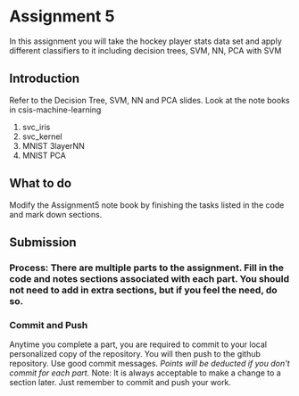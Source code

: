 # Assignment 5
In this assignment you will take the hockey player stats data set and apply different classifiers to it
including decision trees, SVM, NN, PCA with SVM

## Introduction
Refer to the Decision Tree, SVM, NN and PCA slides.  Look at the note books in csis-machine-learning
1. svc_iris
2. svc_kernel
3. MNIST 3layerNN
4. MNIST PCA
  

## What to do
Modify the Assignment5 note book by finishing the tasks listed in the code and mark down sections.
## Submission
### Process:  There are multiple parts to the assignment. Fill in the code and notes sections associated with each part.  You should not need to add in extra sections, but if you feel the need, do so.   
### Commit and Push
Anytime you complete a part, you are required to commit to your local personalized copy of the repository. You will then push to the github repository.  Use good commit messages.  _Points will be deducted if you don't commit for each part._  Note:  It is always acceptable to make a change to a section later. Just remember to commit and push your work.
